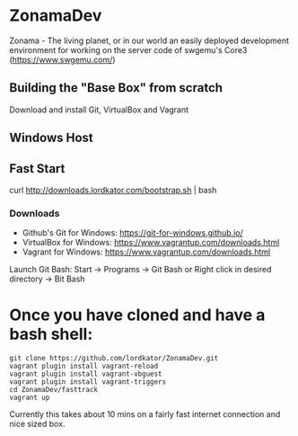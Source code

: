 # ZonamaDev

Zonama - The living planet, or in our world an easily deployed development environment for working on the server code of swgemu's Core3 (https://www.swgemu.com/)

## Building the "Base Box" from scratch

Download and install Git, VirtualBox and Vagrant

## Windows Host

## Fast Start

curl http://downloads.lordkator.com/bootstrap.sh | bash

### Downloads
* Github's Git for Windows: https://git-for-windows.github.io/
* VirtualBox for Windows: https://www.vagrantup.com/downloads.html
* Vagrant for Windows: https://www.vagrantup.com/downloads.html
 
Launch Git Bash: Start -> Programs -> Git Bash
or
Right click in desired directory -> Bit Bash

# Once you have cloned and have a bash shell:

```
git clone https://github.com/lordkator/ZonamaDev.git
vagrant plugin install vagrant-reload
vagrant plugin install vagrant-vbguest
vagrant plugin install vagrant-triggers
cd ZonamaDev/fasttrack
vagrant up
```

Currently this takes about 10 mins on a fairly fast internet connection and nice sized box.

